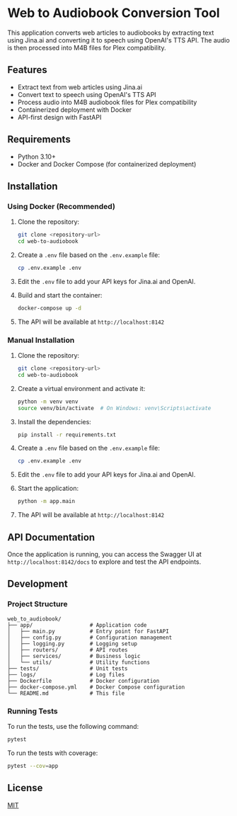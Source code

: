 # Web to Audiobook Conversion Tool

This application converts web articles to audiobooks by extracting text using Jina.ai and converting it to speech using OpenAI's TTS API. The audio is then processed into M4B files for Plex compatibility.

## Features

- Extract text from web articles using Jina.ai
- Convert text to speech using OpenAI's TTS API
- Process audio into M4B audiobook files for Plex compatibility
- Containerized deployment with Docker
- API-first design with FastAPI

## Requirements

- Python 3.10+
- Docker and Docker Compose (for containerized deployment)

## Installation

### Using Docker (Recommended)

1. Clone the repository:
   ```bash
   git clone <repository-url>
   cd web-to-audiobook
   ```

2. Create a `.env` file based on the `.env.example` file:
   ```bash
   cp .env.example .env
   ```

3. Edit the `.env` file to add your API keys for Jina.ai and OpenAI.

4. Build and start the container:
   ```bash
   docker-compose up -d
   ```

5. The API will be available at `http://localhost:8142`

### Manual Installation

1. Clone the repository:
   ```bash
   git clone <repository-url>
   cd web-to-audiobook
   ```

2. Create a virtual environment and activate it:
   ```bash
   python -m venv venv
   source venv/bin/activate  # On Windows: venv\Scripts\activate
   ```

3. Install the dependencies:
   ```bash
   pip install -r requirements.txt
   ```

4. Create a `.env` file based on the `.env.example` file:
   ```bash
   cp .env.example .env
   ```

5. Edit the `.env` file to add your API keys for Jina.ai and OpenAI.

6. Start the application:
   ```bash
   python -m app.main
   ```

7. The API will be available at `http://localhost:8142`

## API Documentation

Once the application is running, you can access the Swagger UI at `http://localhost:8142/docs` to explore and test the API endpoints.

## Development

### Project Structure

```
web_to_audiobook/
├── app/                  # Application code
│   ├── main.py           # Entry point for FastAPI
│   ├── config.py         # Configuration management
│   ├── logging.py        # Logging setup
│   ├── routers/          # API routes
│   ├── services/         # Business logic
│   └── utils/            # Utility functions
├── tests/                # Unit tests
├── logs/                 # Log files
├── Dockerfile            # Docker configuration
├── docker-compose.yml    # Docker Compose configuration
└── README.md             # This file
```

### Running Tests

To run the tests, use the following command:

```bash
pytest
```

To run the tests with coverage:

```bash
pytest --cov=app
```

## License

[MIT](LICENSE)